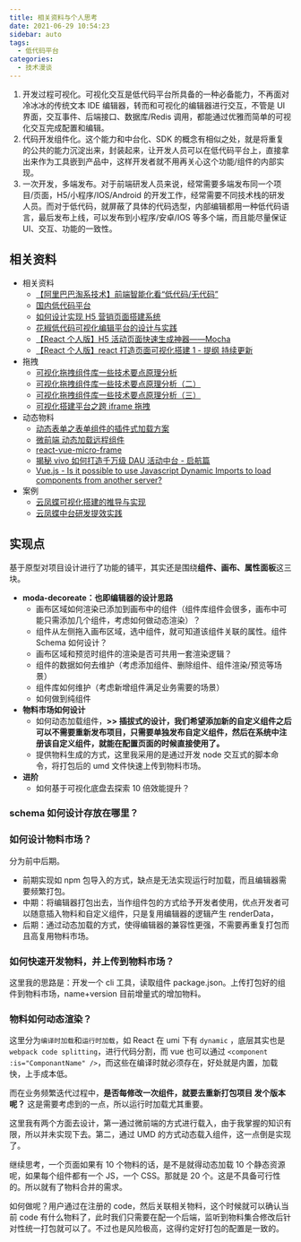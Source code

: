 ```yaml
---
title: 相关资料与个人思考
date: 2021-06-29 10:54:23
sidebar: auto
tags:
  - 低代码平台
categories:
  - 技术漫谈
---
```


1. 开发过程可视化。可视化交互是低代码平台所具备的一种必备能力，不再面对冷冰冰的传统文本 IDE 编辑器，转而和可视化的编辑器进行交互，不管是 UI 界面，交互事件、后端接口、数据库/Redis 调用，都能通过优雅而简单的可视化交互完成配置和编辑。
2. 代码开发组件化。这个能力和中台化、SDK 的概念有相似之处，就是将重复的公共的能力沉淀出来，封装起来，让开发人员可以在低代码平台上，直接拿出来作为工具嵌到产品中，这样开发者就不用再关心这个功能/组件的内部实现。
3. 一次开发，多端发布。对于前端研发人员来说，经常需要多端发布同一个项目/页面，H5/小程序/IOS/Android 的开发工作，经常需要不同技术栈的研发人员。而对于低代码，就屏蔽了具体的代码选型，内部编辑都用一种低代码语言，最后发布上线，可以发布到小程序/安卓/IOS 等多个端，而且能尽量保证 UI、交互、功能的一致性。

## 相关资料

- 相关资料
  - [【阿里巴巴淘系技术】前端智能化看“低代码/无代码”](https://juejin.cn/post/6959794588898820127)
  - [国内低代码平台](https://github.com/taowen/awesome-lowcode)
  - [如何设计实现 H5 营销页面搭建系统](https://mp.weixin.qq.com/s/jS1_axYqFkngwRLwz48FwA)
  - [花椒低代码可视化编辑平台的设计与实践](https://mp.weixin.qq.com/s/O3VvId5xMWrRjug8S-yq_A)
  - [【React 个人版】H5 活动页面快速生成神器——Mocha](https://juejin.cn/post/6938340932408311845)
  - [【React 个人版】react 打造页面可视化搭建 1 - 提纲 持续更新](https://juejin.cn/post/6844904155220279303)
- 拖拽
  - [可视化拖拽组件库一些技术要点原理分析](https://juejin.cn/post/6908502083075325959)
  - [可视化拖拽组件库一些技术要点原理分析（二）](https://juejin.cn/post/6918881497264947207)
  - [可视化拖拽组件库一些技术要点原理分析（三）](https://juejin.cn/post/6929302655118344200)
  - [可视化搭建平台之跨 iframe 拖拽](https://juejin.cn/post/6933385955789406222)
- 动态物料
  - [动态表单之表单组件的插件式加载方案](https://juejin.cn/post/6924829595006926856)
  - [微前端 动态加载远程组件](https://zh-hans.single-spa.js.org/docs/getting-started-overview)
  - [react-vue-micro-frame](https://github.com/y805939188/react-vue-micro-frame)
  - [揭秘 vivo 如何打造千万级 DAU 活动中台 - 启航篇](https://xie.infoq.cn/article/2eac85154f18010da98cb8301)
  - [Vue.js - Is it possible to use Javascript Dynamic Imports to load components from another server?](https://stackoverflow.com/questions/54763605/vue-js-is-it-possible-to-use-javascript-dynamic-imports-to-load-components-fro)
- 案例
  - [云凤蝶可视化搭建的推导与实现](https://zhuanlan.zhihu.com/p/90746742)
  - [云凤蝶中台研发提效实践](https://zhuanlan.zhihu.com/p/78425921)

## 实现点

基于原型对项目设计进行了功能的铺平，其实还是围绕**组件、画布、属性面板**这三块。

- **moda-decoreate：也即编辑器的设计思路**
  - 画布区域如何渲染已添加到画布中的组件（组件库组件会很多，画布中可能只需添加几个组件，考虑如何做动态渲染）？
  - 组件从左侧拖入画布区域，选中组件，就可知道该组件关联的属性。组件 Schema 如何设计？
  - 画布区域和预览时组件的渲染是否可共用一套渲染逻辑？
  - 组件的数据如何去维护（考虑添加组件、删除组件、组件渲染/预览等场景）
  - 组件库如何维护（考虑新增组件满足业务需要的场景）
  - 如何做到纯组件
- **物料市场如何设计**
  - 如何动态加载组件，**>> 插拔式的设计，我们希望添加新的自定义组件之后可以不需要重新发布项目，只需要单独发布自定义组件，然后在系统中注册该自定义组件，就能在配置页面的时候直接使用了。**
  - 提供物料生成的方式，这里我采用的是通过开发 node 交互式的脚本命令，将打包后的 umd 文件快速上传到物料市场。
- **进阶**
  - 如何基于可视化底盘去探索 10 倍效能提升？

### schema 如何设计存放在哪里？

### 如何设计物料市场？

分为前中后期。

- 前期实现如 npm 包导入的方式，缺点是无法实现运行时加载，而且编辑器需要频繁打包。
- 中期：将编辑器打包出去，当作组件包的方式给予开发者使用，优点开发者可以随意插入物料和自定义组件，只是复用编辑器的逻辑产生 renderData，
- 后期：通过动态加载的方式，使得编辑器的兼容性更强，不需要再重复打包而且高复用物料市场。

### 如何快速开发物料，并上传到物料市场？

这里我的思路是：开发一个 cli 工具，读取组件 package.json。上传打包好的组件到物料市场，name+version 目前增量式的增加物料。

### 物料如何动态渲染？

这里分为`编译时加载`和`运行时加载`，如 React 在 umi 下有 `dynamic` ，底层其实也是 `webpack code splitting`，进行代码分割，而 vue 也可以通过 `<component :is="ComponantName" />`，而这些在编译时就必须存在，好处就是内置，加载快，上手成本低。

而在业务频繁迭代过程中，**是否每修改一次组件，就要去重新打包项目 发个版本呢？** 这是需要考虑到的一点，所以运行时加载尤其重要。

这里我有两个方面去设计，第一通过微前端的方式进行载入，由于我掌握的知识有限，所以并未实现下去。第二，通过 UMD 的方式动态载入组件，这一点倒是实现了。

继续思考，一个页面如果有 10 个物料的话，是不是就得动态加载 10 个静态资源呢，如果每个组件都有一个 JS，一个 CSS。那就是 20 个。这是不具备可行性的。所以就有了物料合并的需求。

如何做呢？用户通过在注册的 code，然后关联相关物料，这个时候就可以确认当前 code 有什么物料了，此时我们只需要在配一个后端，监听到物料集合修改后针对性统一打包就可以了。不过也是风险极高，这得约定好打包的配置是一致的。

